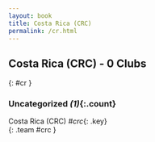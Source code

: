 ```yaml
---
layout: book
title: Costa Rica (CRC)
permalink: /cr.html
---
```


## Costa Rica (CRC) - 0 Clubs
{: #cr }









### Uncategorized _(1)_{:.count}

Costa Rica  (CRC)  _#crc_{: .key} <br>
{: .team #crc }


 
